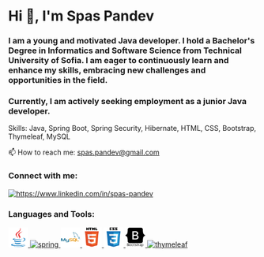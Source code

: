 # Hi 👋, I'm Spas Pandev

###  I am a young and motivated Java developer. I hold a Bachelor's Degree in Informatics and Software Science from Technical University of Sofia. I am eager to continuously learn and enhance my skills, embracing new challenges and opportunities in the field. 

### Currently, I am actively seeking employment as a junior Java developer.

Skills: 
Java, Spring Boot, Spring Security, Hibernate, HTML, CSS, Bootstrap, Thymeleaf, MySQL

📫 How to reach me: spas.pandev@gmail.com

### Connect with me:
<p align="left">
  <a href="https://www.linkedin.com/in/spas-pandev" target="blank">
    <img align="center" src="https://raw.githubusercontent.com/rahuldkjain/github-profile-readme-generator/master/src/images/icons/Social/linked-in-alt.svg" 
       alt="https://www.linkedin.com/in/spas-pandev" height="30" width="40" />
  </a>
</p>

### Languages and Tools:
<p align="left"> 
  <a href="https://www.java.com" target="_blank" rel="noreferrer"> 
    <img src="https://raw.githubusercontent.com/devicons/devicon/master/icons/java/java-original.svg" alt="java" width="40" height="40"/> 
  </a> 
  <a href="https://spring.io/" target="_blank" rel="noreferrer"> 
    <img src="https://www.vectorlogo.zone/logos/springio/springio-icon.svg" alt="spring" width="40" height="40"/> 
  </a> 
  <a href="https://www.mysql.com/" target="_blank" rel="noreferrer"> 
    <img src="https://raw.githubusercontent.com/devicons/devicon/master/icons/mysql/mysql-original-wordmark.svg" alt="mysql" width="40" height="40"/> 
  </a> 
  <a href="https://www.w3.org/html/" target="_blank" rel="noreferrer"> 
    <img src="https://raw.githubusercontent.com/devicons/devicon/master/icons/html5/html5-original-wordmark.svg" alt="html5" width="40" height="40"/>
  </a> 
  <a href="https://www.w3schools.com/css/" target="_blank" rel="noreferrer"> 
    <img src="https://raw.githubusercontent.com/devicons/devicon/master/icons/css3/css3-original-wordmark.svg" alt="css3" width="40" height="40"/> 
  </a>
  <a href="https://getbootstrap.com" target="_blank" rel="noreferrer"> 
    <img src="https://raw.githubusercontent.com/devicons/devicon/master/icons/bootstrap/bootstrap-plain-wordmark.svg" alt="bootstrap" width="40" height="40"/> 
  </a> 
  <a href="https://www.thymeleaf.org/" target="_blank" rel="noreferrer"> 
    <img src="https://seeklogo.com/images/T/thymeleaf-logo-6E4D42A713-seeklogo.com.png" alt="thymeleaf" width="40" height="40"/> 
  </a>
</p>
